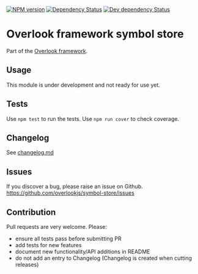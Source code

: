 [![NPM version](https://img.shields.io/npm/v/@overlook/symbol-store.svg)](https://www.npmjs.com/package/@overlook/symbol-store)
[![Dependency Status](https://img.shields.io/david/overlookjs/symbol-store.svg)](https://david-dm.org/overlookjs/symbol-store)
[![Dev dependency Status](https://img.shields.io/david/dev/overlookjs/symbol-store.svg)](https://david-dm.org/overlookjs/symbol-store)

# Overlook framework symbol store

Part of the [Overlook framework](https://overlookjs.github.io/).

## Usage

This module is under development and not ready for use yet.

## Tests

Use `npm test` to run the tests. Use `npm run cover` to check coverage.

## Changelog

See [changelog.md](https://github.com/overlookjs/symbol-store/blob/master/changelog.md)

## Issues

If you discover a bug, please raise an issue on Github. https://github.com/overlookjs/symbol-store/issues

## Contribution

Pull requests are very welcome. Please:

* ensure all tests pass before submitting PR
* add tests for new features
* document new functionality/API additions in README
* do not add an entry to Changelog (Changelog is created when cutting releases)
